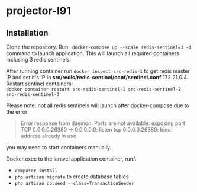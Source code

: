 # projector-l91

## Installation

Clone the repository.
Run ``` docker-compose up --scale redis-sentinel=3 -d``` command to launch application. This will launch all required containers inclusing 3 redis sentinels. 

After running container run ```docker inspect src-redis-1``` to get redis master IP and set it's IP in **src/redis/redis-sentinel/conf/sentinel.conf** 172.21.0.4. Restart sentinel containers: \
```docker container restart src-redis-sentinel-1 src-redis-sentinel-2 src-redis-sentinel-3```

Please note: not all redis sentinels will launch after docker-compose due to the error: 
>Error response from daemon: Ports are not available: exposing port TCP 0.0.0.0:26380 -> 0.0.0.0:0: listen tcp 0.0.0.0:26380: bind: address already in use

you may need to start containers manually. 

Docker exec to the laravel application container, run:\
* ```composer install```
* ```php artisan migrate``` to create database tables
* ```php artisan db:seed --class=TransactionSeeder ```




